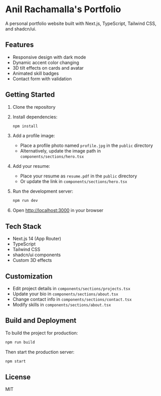 # Anil Rachamalla's Portfolio

A personal portfolio website built with Next.js, TypeScript, Tailwind CSS, and shadcn/ui.

## Features

- Responsive design with dark mode
- Dynamic accent color changing
- 3D tilt effects on cards and avatar
- Animated skill badges
- Contact form with validation

## Getting Started

1. Clone the repository
2. Install dependencies:
   ```bash
   npm install
   ```
3. Add a profile image:

   - Place a profile photo named `profile.jpg` in the `public` directory
   - Alternatively, update the image path in `components/sections/hero.tsx`

4. Add your resume:

   - Place your resume as `resume.pdf` in the `public` directory
   - Or update the link in `components/sections/hero.tsx`

5. Run the development server:

   ```bash
   npm run dev
   ```

6. Open [http://localhost:3000](http://localhost:3000) in your browser

## Tech Stack

- Next.js 14 (App Router)
- TypeScript
- Tailwind CSS
- shadcn/ui components
- Custom 3D effects

## Customization

- Edit project details in `components/sections/projects.tsx`
- Update your bio in `components/sections/about.tsx`
- Change contact info in `components/sections/contact.tsx`
- Modify skills in `components/sections/about.tsx`

## Build and Deployment

To build the project for production:

```bash
npm run build
```

Then start the production server:

```bash
npm start
```

## License

MIT
